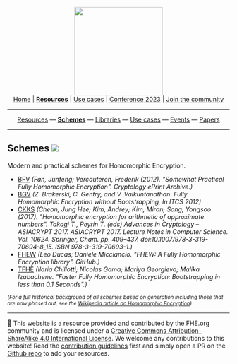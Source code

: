 <!-- Main header navigation -->
<p align="center">
  <img width="200" src="https://user-images.githubusercontent.com/5758427/180978488-db825482-5a58-4c7c-9589-c494a6f0be04.png"><br/>
  <a href="https://fhe-org.github.io">Home</a> | <a href="https://fhe-org.github.io/resources"><b>Resources</b></a> | <a href="https://fhe-org.github.io/resources/use-cases">Use cases</a> | <a href="https://fhe-org.github.io/conferences/conference-2023/home">Conference 2023</a> | <a href="https://fhe-org.github.io/community">Join the community</a>
</p>
<hr/>
<!-- /Main header navigation -->

<!-- Resource categories links -->
<p align="center">
  <a href="https://fhe-org.github.io/resources">Resources</a>
  —
  <a href="https://fhe-org.github.io/resources/schemes"><b>Schemes</b></a>
  —
  <a href="https://fhe-org.github.io/resources/libraries">Libraries</a>
  —
  <a href="https://fhe-org.github.io/resources/use-cases">Use cases</a>
  —
  <a href="https://fhe-org.github.io/resources/events">Events</a>
  —
  <a href="https://fhe-org.github.io/resources/papers">Papers</a>
</p>
<hr/>
<!-- /Resource categories links -->

## Schemes [<img src="https://img.shields.io/badge/Github-edit%20this%20page-lightgrey">](https://github.com/FHE-org/fhe-org.github.io/blob/main/schemes.md)

Modern and practical schemes for Homomorphic Encryption.

- [BFV](https://eprint.iacr.org/2012/144) *(Fan, Junfeng; Vercauteren, Frederik (2012). "Somewhat Practical Fully Homomorphic Encryption". Cryptology ePrint Archive.)*
- [BGV](https://eprint.iacr.org/2011/277) *(Z. Brakerski, C. Gentry, and V. Vaikuntanathan. Fully Homomorphic Encryption without Bootstrapping, In ITCS 2012)*
- [CKKS](https://link.springer.com/chapter/10.1007/978-3-319-70694-8_15) *(Cheon, Jung Hee; Kim, Andrey; Kim, Miran; Song, Yongsoo (2017). "Homomorphic encryption for arithmetic of approximate numbers". Takagi T., Peyrin T. (eds) Advances in Cryptology – ASIACRYPT 2017. ASIACRYPT 2017. Lecture Notes in Computer Science. Vol. 10624. Springer, Cham. pp. 409–437. doi:10.1007/978-3-319-70694-8_15. ISBN 978-3-319-70693-1.)*
- [FHEW](https://github.com/lducas/FHEW) *(Leo Ducas; Daniele Micciancio. "FHEW: A Fully Homomorphic Encryption library". GitHub.)*
- [TFHE](https://tfhe.github.io/tfhe/) *(Ilaria Chillotti; Nicolas Gama; Mariya Georgieva; Malika Izabachene. "Faster Fully Homomorphic Encryption: Bootstrapping in less than 0.1 Seconds".)*

*<sub>(For a full historical background of all schemes based on generation including those that are now phased out, see the [Wikipedia article on Homomorphic Encryption](https://en.wikipedia.org/wiki/Homomorphic_encryption#History))*</sub>


<!--- Footer --->
<hr/>
💙 This website is a resource provided and contributed by the FHE.org community and is licensed under a <a rel="license" href="http://creativecommons.org/licenses/by-sa/4.0/">Creative Commons Attribution-ShareAlike 4.0 International License</a>. We welcome any contributions to this website! Read the <a href="https://fhe-org.github.io/contrib">contribution guidelines</a> first and simply open a PR on the <a href="https://github.com/fhe-org/fhe-org">Github repo</a> to add your resources.
